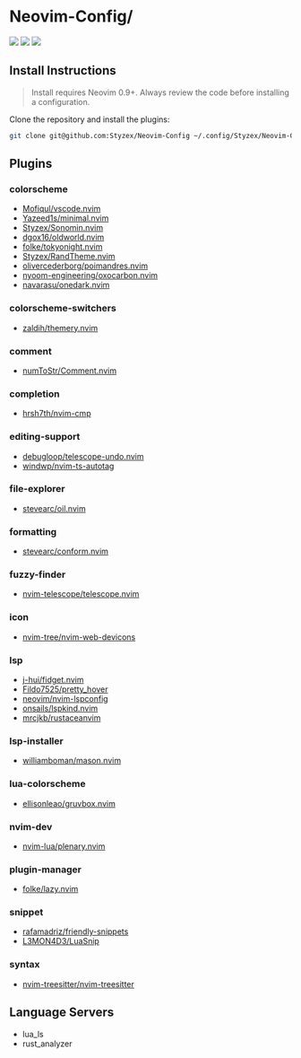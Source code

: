 # Neovim-Config/

<a href="https://dotfyle.com/Styzex/neovim-config"><img src="https://dotfyle.com/Styzex/neovim-config/badges/plugins?style=flat" /></a>
<a href="https://dotfyle.com/Styzex/neovim-config"><img src="https://dotfyle.com/Styzex/neovim-config/badges/leaderkey?style=flat" /></a>
<a href="https://dotfyle.com/Styzex/neovim-config"><img src="https://dotfyle.com/Styzex/neovim-config/badges/plugin-manager?style=flat" /></a>


## Install Instructions

 > Install requires Neovim 0.9+. Always review the code before installing a configuration.

Clone the repository and install the plugins:

```sh
git clone git@github.com:Styzex/Neovim-Config ~/.config/Styzex/Neovim-Config
```

## Plugins

### colorscheme

+ [Mofiqul/vscode.nvim](https://dotfyle.com/plugins/Mofiqul/vscode.nvim)
+ [Yazeed1s/minimal.nvim](https://dotfyle.com/plugins/Yazeed1s/minimal.nvim)
+ [Styzex/Sonomin.nvim](https://dotfyle.com/plugins/Styzex/Sonomin.nvim)
+ [dgox16/oldworld.nvim](https://dotfyle.com/plugins/dgox16/oldworld.nvim)
+ [folke/tokyonight.nvim](https://dotfyle.com/plugins/folke/tokyonight.nvim)
+ [Styzex/RandTheme.nvim](https://dotfyle.com/plugins/Styzex/RandTheme.nvim)
+ [olivercederborg/poimandres.nvim](https://dotfyle.com/plugins/olivercederborg/poimandres.nvim)
+ [nyoom-engineering/oxocarbon.nvim](https://dotfyle.com/plugins/nyoom-engineering/oxocarbon.nvim)
+ [navarasu/onedark.nvim](https://dotfyle.com/plugins/navarasu/onedark.nvim)
### colorscheme-switchers

+ [zaldih/themery.nvim](https://dotfyle.com/plugins/zaldih/themery.nvim)
### comment

+ [numToStr/Comment.nvim](https://dotfyle.com/plugins/numToStr/Comment.nvim)
### completion

+ [hrsh7th/nvim-cmp](https://dotfyle.com/plugins/hrsh7th/nvim-cmp)
### editing-support

+ [debugloop/telescope-undo.nvim](https://dotfyle.com/plugins/debugloop/telescope-undo.nvim)
+ [windwp/nvim-ts-autotag](https://dotfyle.com/plugins/windwp/nvim-ts-autotag)
### file-explorer

+ [stevearc/oil.nvim](https://dotfyle.com/plugins/stevearc/oil.nvim)
### formatting

+ [stevearc/conform.nvim](https://dotfyle.com/plugins/stevearc/conform.nvim)
### fuzzy-finder

+ [nvim-telescope/telescope.nvim](https://dotfyle.com/plugins/nvim-telescope/telescope.nvim)
### icon

+ [nvim-tree/nvim-web-devicons](https://dotfyle.com/plugins/nvim-tree/nvim-web-devicons)
### lsp

+ [j-hui/fidget.nvim](https://dotfyle.com/plugins/j-hui/fidget.nvim)
+ [Fildo7525/pretty_hover](https://dotfyle.com/plugins/Fildo7525/pretty_hover)
+ [neovim/nvim-lspconfig](https://dotfyle.com/plugins/neovim/nvim-lspconfig)
+ [onsails/lspkind.nvim](https://dotfyle.com/plugins/onsails/lspkind.nvim)
+ [mrcjkb/rustaceanvim](https://dotfyle.com/plugins/mrcjkb/rustaceanvim)
### lsp-installer

+ [williamboman/mason.nvim](https://dotfyle.com/plugins/williamboman/mason.nvim)
### lua-colorscheme

+ [ellisonleao/gruvbox.nvim](https://dotfyle.com/plugins/ellisonleao/gruvbox.nvim)
### nvim-dev

+ [nvim-lua/plenary.nvim](https://dotfyle.com/plugins/nvim-lua/plenary.nvim)
### plugin-manager

+ [folke/lazy.nvim](https://dotfyle.com/plugins/folke/lazy.nvim)
### snippet

+ [rafamadriz/friendly-snippets](https://dotfyle.com/plugins/rafamadriz/friendly-snippets)
+ [L3MON4D3/LuaSnip](https://dotfyle.com/plugins/L3MON4D3/LuaSnip)
### syntax

+ [nvim-treesitter/nvim-treesitter](https://dotfyle.com/plugins/nvim-treesitter/nvim-treesitter)
## Language Servers

+ lua_ls
+ rust_analyzer
